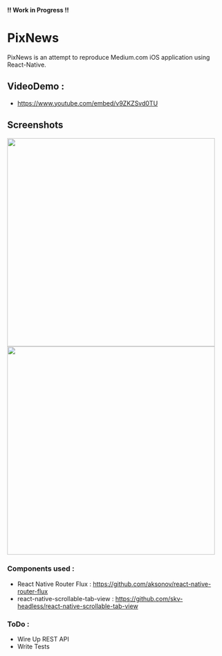 **!! Work in Progress !!**

# PixNews

PixNews is an attempt to reproduce Medium.com iOS application using React-Native.

## VideoDemo : 
- https://www.youtube.com/embed/v9ZKZSvd0TU

## Screenshots
<img src="https://dl.dropboxusercontent.com/u/2257959/PixNews1.png" width="480">
  
<img src="https://dl.dropboxusercontent.com/u/2257959/PixNews2.png" width="480">


### Components used :

- React Native Router Flux : https://github.com/aksonov/react-native-router-flux
- react-native-scrollable-tab-view : https://github.com/skv-headless/react-native-scrollable-tab-view

### ToDo :
- Wire Up REST API
- Write Tests
